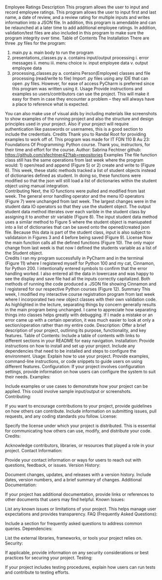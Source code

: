 Employee Ratings
Description
This program allows the user to input and record employee ratings. This program allows the user to input first and last name, a date of review, and a review rating for multiple inputs and writes information into a JSON file. In addition, this program is amendable and can be relaunched at a later time to add additional employee ratings. In addition, validation/test files are also included in this program to make sure the program integrity over time. 
Table of Contents
The 
Installation
There are three .py files for the program:
1.	main.py
a.	main body to run the program
2.	presentations_classes.py
a.	contains input/output processing
i.	error messages
ii.	menu
iii.	menu choice
iv.	input employee data
v.	output employee data
3.	processing_classes.py
a.	contains Person(Employee) classes and file processing (read/write to file)
Import .py files using any IDE that can open .py files. However, for ease of access PyCharm is preferred since this program was written using it.
Usage
Provide instructions and examples so users/contributors can use the project. This will make it easy for them in case they encounter a problem – they will always have a place to reference what is expected.

You can also make use of visual aids by including materials like screenshots to show examples of the running project and also the structure and design principles used in your project.
Also if your project will require authentication like passwords or usernames, this is a good section to include the credentials. 
Credits
Thank you to Randal Root for providing examples to work off of.
This program was made for IT FDN 110 B Au 23: Foundations Of Programming: Python course. Thank you, instructors, for their time and effort for the course.
Author: Sabrina Fechtner github: https://github.com/sfechtner42?tab=repositories 
Examples
The file function class still has the same operations from last week where the program would: 1) open/read and append (Figure 5) or 2) create and write to (Figure 6). This week, these static methods tracked a list of student objects instead of dictionaries defined as student. In doing so, these functions were modified so that the json will still load a list of dictionaries within the student object using manual integration.  
Contributing
Next, the IO functions were pulled and modified from last week. The general error handling operator and the menu IO operators (Figure 7) were unchanged from last week. The largest changes were in the student data IO operators so that they use the student object. The output student data method itterates over each varible in the student class by assigning it to another str variable (Figure 8). The input student data method uses a similar method to Figure 5 where the student object is maniupated into a list of dictionaries that can be saved onto the opened/created json file. Because this data is part of the student class, input is also subject to validataion in Figures 3 and 4 before being saved (Figure 9).
License
Now the main function calls all the defined functions (Figure 10). The only major change from last week is that now I defined the students variable as a list of the Student object.  
Credits
I ran my program successfully in PyCharm and in the terminal (Figure 11) where I registered myself for Python 100 and my cat, Cinnamon, for Python 200. I intentionally entered symbols to confirm that the error handling worked. I also entered all the data in lowercase and was happy to see the display and save file had all the inputs correctly capitalized. Both methods of running the code produced a .JSON file showing Cinnamon and I registered for our respective Python courses (Figure 12). 
Summary
This week, I modified my interactive course registration program from last week where I incorporated two new object classes with their own validation code. As highlighted in the lecture, separating things by concern generally results in the main program being unchanged. I came to appreciate how separating things into classes helps greatly with debugging. If I made a mistake or an error came up with a certain operation, it was much easier to look at only a section/operation rather than my entire code.
Description:
Offer a brief description of your project, outlining its purpose, functionality, and key features.
Table of Contents:
Include a table of contents with links to different sections in your README for easy navigation.
Installation:
Provide instructions on how to install and set up your project. Include any dependencies that need to be installed and steps to configure the environment.
Usage:
Explain how to use your project. Provide examples, command-line instructions, or code snippets to guide users on using different features.
Configuration:
If your project involves configuration settings, provide information on how users can configure the system to suit their needs.
Examples:

Include examples or use cases to demonstrate how your project can be applied. This could involve sample input/output or screenshots.
Contributing:

If you want to encourage contributions to your project, provide guidelines on how others can contribute. Include information on submitting issues, pull requests, and any coding standards you follow.
License:

Specify the license under which your project is distributed. This is essential for communicating how others can use, modify, and distribute your code.
Credits:

Acknowledge contributors, libraries, or resources that played a role in your project.
Contact Information:

Provide your contact information or ways for users to reach out with questions, feedback, or issues.
Version History:

Document changes, updates, and releases with a version history. Include dates, version numbers, and a brief summary of changes.
Additional Documentation:

If your project has additional documentation, provide links or references to other documents that users may find helpful.
Known Issues:

List any known issues or limitations of your project. This helps manage user expectations and provides transparency.
FAQ (Frequently Asked Questions):

Include a section for frequently asked questions to address common queries.
Dependencies:

List the external libraries, frameworks, or tools your project relies on.
Security:

If applicable, provide information on any security considerations or best practices for securing your project.
Testing:

If your project includes testing procedures, explain how users can run tests and contribute to testing efforts.
